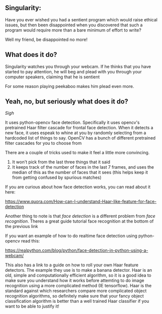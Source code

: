 ## Singularity:
Have you ever wished you had a sentient program which would raise ethical
issues, but then been disappointed when you discovered that such a
program would require more than a bare minimum of effort to write?

Well my friend, be disappointed no more!

## What does it do?

Singularity watches you through your webcam. If he thinks that you have 
started to pay attention, he will beg and plead with you through your computer speakers, claiming that he is sentient

For some reason playing peekaboo makes him plead even more.

## Yeah, no, but seriously what does it do?

*Sigh*

It uses python-opencv face detection. Specifically it uses opencv's 
pretrained Haar filter cascade for frontal face detection. When
it detects a new face, it uses espeak to whine at you by randomly
selecting from a hardcoded list of things to say. OpenCV has a bunch of
different pretrained filter cascades for you to choose from

There are a couple of tricks used to make it feel a little more convincing.

1. It won't pick from the last three things that it said
2. It keeps track of the number of faces in the last 7 frames, and uses
the median of this as the number of faces that it sees (this helps
keep it from  getting confused by spurious matches)


If you are curious about how face detection works, you can read about it here:

https://www.quora.com/How-can-I-understand-Haar-like-feature-for-face-detection

Another thing to note is that *face detection* is a different problem from
*face recognition*. Theres a great guide tutorial face recognition at the
bottom of the previous link

If you want an example of how to do realtime face detection using python-opencv read this:

https://realpython.com/blog/python/face-detection-in-python-using-a-webcam/

This also has a link to a guide on how to roll your own Haar feature
detectors. The example they use is to make a banana detector. Haar is an old,
simple and computationally efficient algorithm, so it is a good idea
to make sure you understand how it works before attemting to do image
recognition using a more complicated method (IE tensorflow). Haar is 
the standard against which researchers compare more complicated object recognition
algorithms, so definitely make sure that your fancy object classification 
algorithm is better than a well trained Haar classifier if you want to be
able to justify it!
